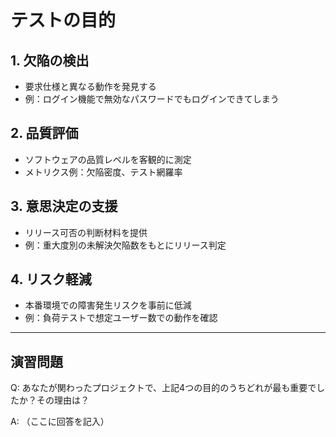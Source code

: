 # テストの目的

## 1. 欠陥の検出
- 要求仕様と異なる動作を発見する
- 例：ログイン機能で無効なパスワードでもログインできてしまう

## 2. 品質評価
- ソフトウェアの品質レベルを客観的に測定
- メトリクス例：欠陥密度、テスト網羅率

## 3. 意思決定の支援
- リリース可否の判断材料を提供
- 例：重大度別の未解決欠陥数をもとにリリース判定

## 4. リスク軽減
- 本番環境での障害発生リスクを事前に低減
- 例：負荷テストで想定ユーザー数での動作を確認

---

## 演習問題
Q: あなたが関わったプロジェクトで、上記4つの目的のうちどれが最も重要でしたか？その理由は？

A: （ここに回答を記入）